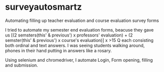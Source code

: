 # surveyautosmartz
Automating filling up teacher evaluation and course evaluation survey forms

I tried to automate my semester end evaluation forms, beacuse they gave us [(2 semsters(this' & previous') x professors' evaluation) + (2 semster(this' & previous') x course's evaluation)] x >15 Q each consisting both ordinal and text answers.
I was seeing students walking around, phones in their hand putting in answers like a rosary. 

Using selenium and chromedriver, I automate Login, Form opening, filling and submission.

